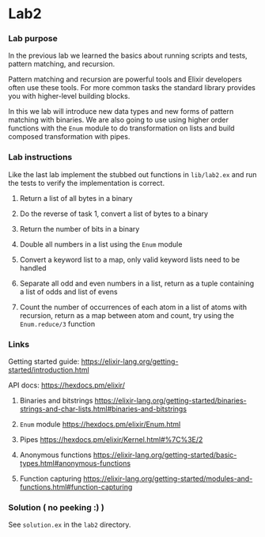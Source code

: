 # Lab2

### Lab purpose

In the previous lab we learned the basics about running scripts and tests,
pattern matching, and recursion.

Pattern matching and recursion are powerful tools and Elixir developers often use
these tools. For more common tasks the standard library provides you with higher-level
building blocks.

In this we lab will introduce new data types and new forms of pattern matching
with binaries. We are also going to use using higher order functions with the
`Enum` module to do transformation on lists and build composed transformation
with pipes.


### Lab instructions

Like the last lab implement the stubbed out functions in `lib/lab2.ex` and run the tests to verify the implementation is correct.

  1. Return a list of all bytes in a binary

  2. Do the reverse of task 1, convert a list of bytes to a binary

  3. Return the number of bits in a binary

  4. Double all numbers in a list using the `Enum` module

  5. Convert a keyword list to a map, only valid keyword lists need to be handled

  6. Separate all odd and even numbers in a list, return as a tuple containing a list of odds and list of evens

  7. Count the number of occurrences of each atom in a list of atoms with recursion, return as a map between atom and count,
     try using the `Enum.reduce/3` function

### Links

Getting started guide: https://elixir-lang.org/getting-started/introduction.html

API docs: https://hexdocs.pm/elixir/

  1. Binaries and bitstrings https://elixir-lang.org/getting-started/binaries-strings-and-char-lists.html#binaries-and-bitstrings

  2. `Enum` module https://hexdocs.pm/elixir/Enum.html

  3. Pipes https://hexdocs.pm/elixir/Kernel.html#%7C%3E/2

  4. Anonymous functions https://elixir-lang.org/getting-started/basic-types.html#anonymous-functions

  5. Function capturing https://elixir-lang.org/getting-started/modules-and-functions.html#function-capturing


### Solution ( no peeking :) )

See `solution.ex` in the `lab2` directory.

